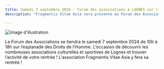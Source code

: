 ```yaml
---
title: Samedi 7 septembre 2024 - Forum des associations à LOGNES sur l'esplanade des droits de l'Homme 
description: "Fragmentis Vitae Asia sera présente au Forum des Associations de Lognes qui se tiendra le samedi 7 septembre 2024 de 10h à 18h sur l’esplanade des Droits de l’Homme."

---
```


![image d'illustration](/images/events/forum-association-lognes.jpg)


Le Forum des Associations se tiendra le samedi 7 septembre 2024 de 10h à 18h sur l’esplanade des Droits de l’Homme.
L’occasion de découvrir les nombreuses associations culturelles et sportives de Lognes et trouver l’activité de votre rentrée !
L'association Fragmentis Vitae Asia y fera sa rentrée !
